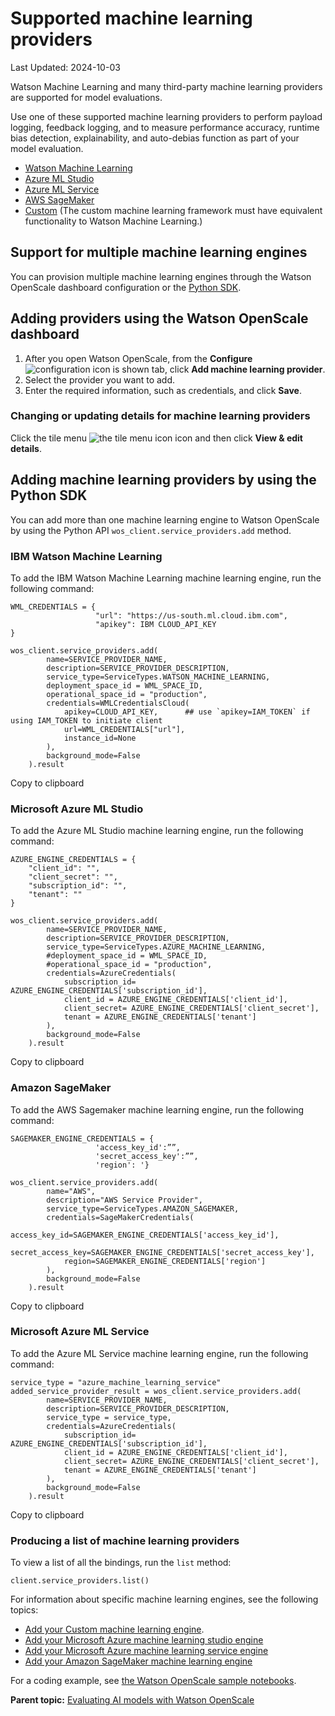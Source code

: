 # Supported machine learning providers

Last Updated: 2024-10-03

Watson Machine Learning and many third-party machine learning providers are supported for model evaluations.

Use one of these supported machine learning providers to perform payload logging, feedback logging, and to measure performance accuracy, runtime bias detection, explainability, and auto-debias function as part of your model evaluation.

  * [Watson Machine Learning](/docs/en/SSYOK8/wsj/model/wos-frameworks-wml-cloud.html#frmwrks-wml)
  * [Azure ML Studio](/docs/en/SSYOK8/wsj/model/wos-frameworks-azure-ml-studio.html#frmwrks-azure)
  * [Azure ML Service](/docs/en/SSYOK8/wsj/model/wos-frameworks-azure-ml-service.html#frmwrks-azureservice)
  * [AWS SageMaker](/docs/en/SSYOK8/wsj/model/wos-frameworks-aws-sagemaker.html#frmwrks-aws-sage)
  * [Custom](/docs/en/SSYOK8/wsj/model/wos-frameworks-custom.html#frmwrks-custom) (The custom machine learning framework must have equivalent functionality to Watson Machine Learning.)



## Support for multiple machine learning engines[](/docs/en/watsonx/saas?topic=models-supported-machine-learning-engines-frameworks#fmrk-workaround-multmleng "Copy to clipboard")

You can provision multiple machine learning engines through the Watson OpenScale dashboard configuration or the [Python SDK](https://client-docs.aiopenscale.cloud.ibm.com/html/index.html "Opens a new window or tab").

## Adding providers using the Watson OpenScale dashboard[](/docs/en/watsonx/saas?topic=models-supported-machine-learning-engines-frameworks#fmrk-workaround-multmleng-dashboard "Copy to clipboard")

  1. After you open Watson OpenScale, from the **Configure** ![configuration icon is shown](/docs/en/SSYOK8/wsj/model/images/wos-insight-config-tab.png) tab, click **Add machine learning provider**.
  2. Select the provider you want to add.
  3. Enter the required information, such as credentials, and click **Save**.



### Changing or updating details for machine learning providers[](/docs/en/watsonx/saas?topic=models-supported-machine-learning-engines-frameworks#fmrk-workaround-editingproviders-dashboard "Copy to clipboard")

Click the tile menu ![the tile menu icon](/docs/en/SSYOK8/wsj/model/images/wos-v-three-dots.png) icon and then click **View & edit details**.

## Adding machine learning providers by using the Python SDK[](/docs/en/watsonx/saas?topic=models-supported-machine-learning-engines-frameworks#fmrk-workaround-multmleng-binding "Copy to clipboard")

You can add more than one machine learning engine to Watson OpenScale by using the Python API `wos_client.service_providers.add` method.

### IBM Watson Machine Learning[](/docs/en/watsonx/saas?topic=models-supported-machine-learning-engines-frameworks#fmrk-workaround-multmleng-binding-wml "Copy to clipboard")

To add the IBM Watson Machine Learning machine learning engine, run the following command:


    WML_CREDENTIALS = {
                       "url": "https://us-south.ml.cloud.ibm.com",
                       "apikey": IBM CLOUD_API_KEY
    }
     
    wos_client.service_providers.add(
            name=SERVICE_PROVIDER_NAME,
            description=SERVICE_PROVIDER_DESCRIPTION,
            service_type=ServiceTypes.WATSON_MACHINE_LEARNING,
            deployment_space_id = WML_SPACE_ID,
            operational_space_id = "production",
            credentials=WMLCredentialsCloud(
                apikey=CLOUD_API_KEY,      ## use `apikey=IAM_TOKEN` if using IAM_TOKEN to initiate client
                url=WML_CREDENTIALS["url"],
                instance_id=None
            ),
            background_mode=False
        ).result


Copy to clipboard

### Microsoft Azure ML Studio[](/docs/en/watsonx/saas?topic=models-supported-machine-learning-engines-frameworks#fmrk-workaround-multmleng-binding-azurestudio "Copy to clipboard")

To add the Azure ML Studio machine learning engine, run the following command:


    AZURE_ENGINE_CREDENTIALS = {
        "client_id": "",
        "client_secret": "",
        "subscription_id": "",
        "tenant": ""
    }
     
    wos_client.service_providers.add(
            name=SERVICE_PROVIDER_NAME,
            description=SERVICE_PROVIDER_DESCRIPTION,
            service_type=ServiceTypes.AZURE_MACHINE_LEARNING,
            #deployment_space_id = WML_SPACE_ID,
            #operational_space_id = "production",
            credentials=AzureCredentials(
                subscription_id= AZURE_ENGINE_CREDENTIALS['subscription_id'],
                client_id = AZURE_ENGINE_CREDENTIALS['client_id'],
                client_secret= AZURE_ENGINE_CREDENTIALS['client_secret'],
                tenant = AZURE_ENGINE_CREDENTIALS['tenant']
            ),
            background_mode=False
        ).result


Copy to clipboard

### Amazon SageMaker[](/docs/en/watsonx/saas?topic=models-supported-machine-learning-engines-frameworks#fmrk-workaround-multmleng-binding-aws "Copy to clipboard")

To add the AWS Sagemaker machine learning engine, run the following command:


    SAGEMAKER_ENGINE_CREDENTIALS = {
                       'access_key_id':””,
                       'secret_access_key':””,
                       'region': '}
     
    wos_client.service_providers.add(
            name="AWS",
            description="AWS Service Provider",
            service_type=ServiceTypes.AMAZON_SAGEMAKER,
            credentials=SageMakerCredentials(
                access_key_id=SAGEMAKER_ENGINE_CREDENTIALS['access_key_id'],
                secret_access_key=SAGEMAKER_ENGINE_CREDENTIALS['secret_access_key'],
                region=SAGEMAKER_ENGINE_CREDENTIALS['region']
            ),
            background_mode=False
        ).result


Copy to clipboard

### Microsoft Azure ML Service[](/docs/en/watsonx/saas?topic=models-supported-machine-learning-engines-frameworks#fmrk-workaround-multmleng-binding-azureservice "Copy to clipboard")

To add the Azure ML Service machine learning engine, run the following command:


    service_type = "azure_machine_learning_service"
    added_service_provider_result = wos_client.service_providers.add(
            name=SERVICE_PROVIDER_NAME,
            description=SERVICE_PROVIDER_DESCRIPTION,
            service_type = service_type,
            credentials=AzureCredentials(
                subscription_id= AZURE_ENGINE_CREDENTIALS['subscription_id'],
                client_id = AZURE_ENGINE_CREDENTIALS['client_id'],
                client_secret= AZURE_ENGINE_CREDENTIALS['client_secret'],
                tenant = AZURE_ENGINE_CREDENTIALS['tenant']
            ),
            background_mode=False
        ).result


Copy to clipboard

### Producing a list of machine learning providers[](/docs/en/watsonx/saas?topic=models-supported-machine-learning-engines-frameworks#fmrk-workaround-multmleng-binding-list "Copy to clipboard")

To view a list of all the bindings, run the `list` method:

`client.service_providers.list()`

For information about specific machine learning engines, see the following topics:

  * [Add your Custom machine learning engine](/docs/en/SSYOK8/wsj/model/wos-frameworks-custom.html#cml-cusbind).
  * [Add your Microsoft Azure machine learning studio engine](/docs/en/SSYOK8/wsj/model/wos-frameworks-azure-ml-studio.html)
  * [Add your Microsoft Azure machine learning service engine](/docs/en/SSYOK8/wsj/model/wos-frameworks-azure-ml-service.html#cml-azsrvbind)
  * [Add your Amazon SageMaker machine learning engine](/docs/en/SSYOK8/wsj/model/wos-frameworks-aws-sagemaker.html)



For a coding example, see [the Watson OpenScale sample notebooks](https://www.ibm.com/links?url=https%3A%2F%2Fgithub.com%2FIBM%2Fwatson-openscale-samples).

**Parent topic:** [Evaluating AI models with Watson OpenScale](/docs/en/SSYOK8/wsj/model/getting-started.html)
